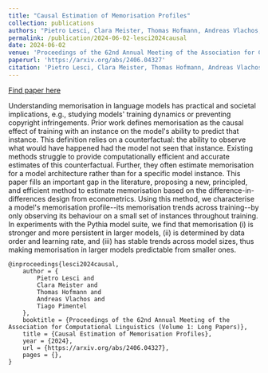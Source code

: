 ```yaml
---
title: "Causal Estimation of Memorisation Profiles"
collection: publications
authors: "Pietro Lesci, Clara Meister, Thomas Hofmann, Andreas Vlachos, <b>Tiago Pimentel</b>"
permalink: /publication/2024-06-02-lesci2024causal
date: 2024-06-02
venue: 'Proceedings of the 62nd Annual Meeting of the Association for Computational Linguistics (Volume 1: Long Papers)'
paperurl: 'https://arxiv.org/abs/2406.04327'
citation: 'Pietro Lesci, Clara Meister, Thomas Hofmann, Andreas Vlachos, Tiago Pimentel. 2024. Causal Estimation of Memorisation Profiles. In Proceedings of the 62nd Annual Meeting of the Association for Computational Linguistics (Volume 1: Long Papers)'
---
```


<a href='https://arxiv.org/abs/2406.04327'>Find paper here</a>

Understanding memorisation in language models has practical and societal implications, e.g., studying models&apos; training dynamics or preventing copyright infringements. Prior work defines memorisation as the causal effect of training with an instance on the model&apos;s ability to predict that instance. This definition relies on a counterfactual: the ability to observe what would have happened had the model not seen that instance. Existing methods struggle to provide computationally efficient and accurate estimates of this counterfactual. Further, they often estimate memorisation for a model architecture rather than for a specific model instance. This paper fills an important gap in the literature, proposing a new, principled, and efficient method to estimate memorisation based on the difference-in-differences design from econometrics. Using this method, we characterise a model&apos;s memorisation profile--its memorisation trends across training--by only observing its behaviour on a small set of instances throughout training. In experiments with the Pythia model suite, we find that memorisation (i) is stronger and more persistent in larger models, (ii) is determined by data order and learning rate, and (iii) has stable trends across model sizes, thus making memorisation in larger models predictable from smaller ones.

```
@inproceedings{lesci2024causal,
    author = {
        Pietro Lesci and
        Clara Meister and
        Thomas Hofmann and
        Andreas Vlachos and
        Tiago Pimentel
    },
    booktitle = {Proceedings of the 62nd Annual Meeting of the Association for Computational Linguistics (Volume 1: Long Papers)},
    title = {Causal Estimation of Memorisation Profiles},
    year = {2024},
    url = {https://arxiv.org/abs/2406.04327},
    pages = {},
}
```
